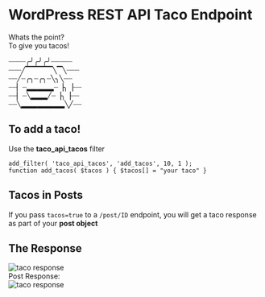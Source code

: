 # WordPress REST API Taco Endpoint #
Whats the point?  
To give you tacos!  

┈┈┈┈╭╯╭╯╭╯┈┈┈┈┈  
┈┈┈╱▔▔▔▔▔╲▔╲┈┈┈  
┈┈╱┈╭╮┈╭╮┈╲╮╲┈┈  
┈┈▏┈▂▂▂▂▂┈▕╮▕┈┈  
┈┈▏┈╲▂▂▂╱┈▕╮▕┈┈  
┈┈╲▂▂▂▂▂▂▂▂╲╱┈┈  

## To add a taco! ##
Use the __taco_api_tacos__ filter  
```
add_filter( 'taco_api_tacos', 'add_tacos', 10, 1 );  
function add_tacos( $tacos ) { $tacos[] = "your taco" }
```
## Tacos in Posts ##
If you pass `tacos=true` to a `/post/ID` endpoint, you will get a taco response as part of your __post object__

## The Response ##
![taco response](https://github.com/royboy789/WP-Rest-API-Taco-Endpoint/blob/master/taco_response.png?raw=true "Taco WP REST API RESPONSE")  
Post Response:  
![taco response](https://github.com/royboy789/WP-Rest-API-Taco-Endpoint/blob/master/taco_post_object.png?raw=true "Taco WP REST API POST RESPONSE")
